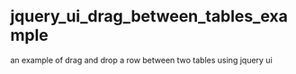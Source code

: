 jquery_ui_drag_between_tables_example
=====================================

an example of drag and drop a row between two tables using jquery ui
